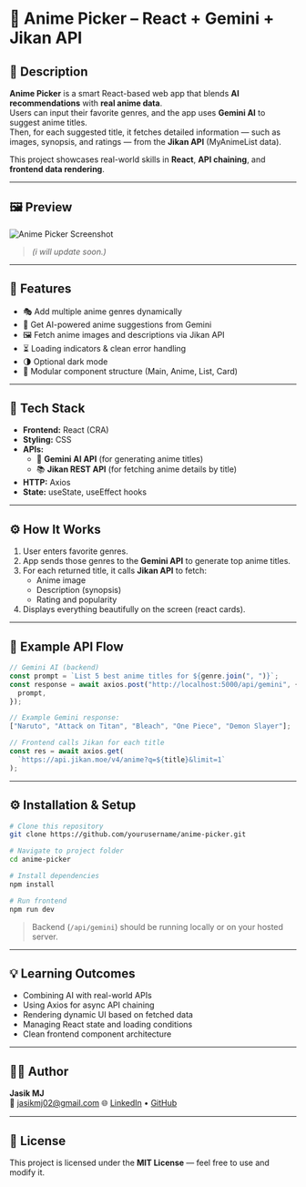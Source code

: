 # 🧩 Anime Picker – React + Gemini + Jikan API

## 🎯 Description

**Anime Picker** is a smart React-based web app that blends **AI recommendations** with **real anime data**.  
Users can input their favorite genres, and the app uses **Gemini AI** to suggest anime titles.  
Then, for each suggested title, it fetches detailed information — such as images, synopsis, and ratings — from the **Jikan API** (MyAnimeList data).

This project showcases real-world skills in **React**, **API chaining**, and **frontend data rendering**.

---

## 🖼️ Preview

![Anime Picker Screenshot](./preview.png)

> _(i will update soon.)_

---

## 🚀 Features

- 🎭 Add multiple anime genres dynamically
- 🤖 Get AI-powered anime suggestions from Gemini
- 🖼️ Fetch anime images and descriptions via Jikan API
- ⏳ Loading indicators & clean error handling
- 🌗 Optional dark mode
- 🧱 Modular component structure (Main, Anime, List, Card)

---

## 🧠 Tech Stack

- **Frontend:** React (CRA)
- **Styling:** CSS
- **APIs:**
  - 🧩 **Gemini AI API** (for generating anime titles)
  - 📚 **Jikan REST API** (for fetching anime details by title)
- **HTTP:** Axios
- **State:** useState, useEffect hooks

---

## ⚙️ How It Works

1. User enters favorite genres.
2. App sends those genres to the **Gemini API** to generate top anime titles.
3. For each returned title, it calls **Jikan API** to fetch:
   - Anime image
   - Description (synopsis)
   - Rating and popularity
4. Displays everything beautifully on the screen (react cards).

---

## 🔗 Example API Flow

```js
// Gemini AI (backend)
const prompt = `List 5 best anime titles for ${genre.join(", ")}`;
const response = await axios.post("http://localhost:5000/api/gemini", {
  prompt,
});

// Example Gemini response:
["Naruto", "Attack on Titan", "Bleach", "One Piece", "Demon Slayer"];

// Frontend calls Jikan for each title
const res = await axios.get(
  `https://api.jikan.moe/v4/anime?q=${title}&limit=1`
);
```

---

## ⚙️ Installation & Setup

```bash
# Clone this repository
git clone https://github.com/yourusername/anime-picker.git

# Navigate to project folder
cd anime-picker

# Install dependencies
npm install

# Run frontend
npm run dev
```

> Backend (`/api/gemini`) should be running locally or on your hosted server.

---

## 💡 Learning Outcomes

- Combining AI with real-world APIs
- Using Axios for async API chaining
- Rendering dynamic UI based on fetched data
- Managing React state and loading conditions
- Clean frontend component architecture

---

## 👨‍💻 Author

**Jasik MJ**  
📧 jasikmj02@gmail.com
🌐 [LinkedIn](https://linkedin.com/in/jxkz) • [GitHub](https://github.com/jxkz)

---

## 📝 License

This project is licensed under the **MIT License** — feel free to use and modify it.
